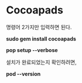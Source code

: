 Cocoapads
===

명령어 2가지만 입력하면 된다. 

**sudo gem install cocoapads**

**pop setup --verbose**

설치가 완료되었는지 확인하려면, 

**pod --version**
